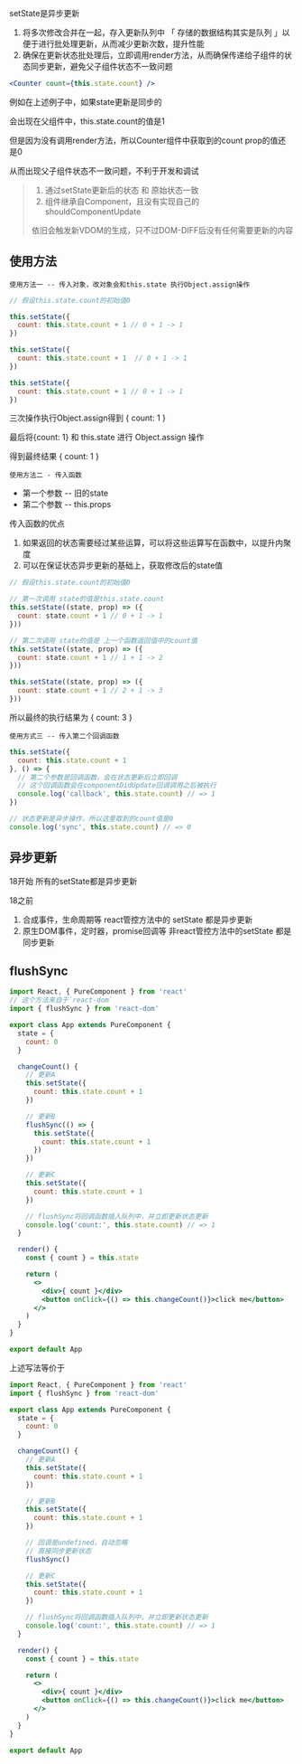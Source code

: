 setState是异步更新

1. 将多次修改合并在一起，存入更新队列中 「 存储的数据结构其实是队列 」以便于进行批处理更新，从而减少更新次数，提升性能
2. 确保在更新状态批处理后，立即调用render方法，从而确保传递给子组件的状态同步更新，避免父子组件状态不一致问题

```jsx
<Counter count={this.state.count} />
```

例如在上述例子中，如果state更新是同步的

会出现在父组件中，this.state.count的值是1

但是因为没有调用render方法，所以Counter组件中获取到的count prop的值还是0

从而出现父子组件状态不一致问题，不利于开发和调试



> 1. 通过setState更新后的状态 和 原始状态一致
> 2. 组件继承自Component，且没有实现自己的shouldComponentUpdate
>
> 依旧会触发新VDOM的生成，只不过DOM-DIFF后没有任何需要更新的内容



## 使用方法

`使用方法一 -- 传入对象，改对象会和this.state 执行Object.assign操作`

```jsx
// 假设this.state.count的初始值0

this.setState({
  count: this.state.count + 1 // 0 + 1 -> 1
})

this.setState({
  count: this.state.count + 1  // 0 + 1 -> 1
})

this.setState({
  count: this.state.count + 1 // 0 + 1 -> 1
})
```

 三次操作执行Object.assign得到 { count: 1 }

最后将{count: 1} 和 this.state 进行 Object.assign 操作 

得到最终结果 { count: 1 }



`使用方法二 - 传入函数` 

+ 第一个参数 --  旧的state
+ 第二个参数  -- this.props

传入函数的优点

1. 如果返回的状态需要经过某些运算，可以将这些运算写在函数中，以提升内聚度
2. 可以在保证状态异步更新的基础上，获取修改后的state值

```js
// 假设this.state.count的初始值0

// 第一次调用 state的值是this.state.count
this.setState((state, prop) => ({
  count: state.count + 1 // 0 + 1 -> 1
}))

// 第二次调用 state的值是 上一个函数返回值中的count值
this.setState((state, prop) => ({
  count: state.count + 1 // 1 + 1 -> 2
}))

this.setState((state, prop) => ({
  count: state.count + 1 // 2 + 1 -> 3
}))
```

所以最终的执行结果为 { count: 3 }



`使用方式三 -- 传入第二个回调函数`

```jsx
this.setState({
  count: this.state.count + 1
}, () => {
  // 第二个参数是回调函数，会在状态更新后立即回调
  // 这个回调函数会在componentDidUpdate回调调用之后被执行
  console.log('callback', this.state.count) // => 1
})

// 状态更新是异步操作，所以这里取到的count值是0
console.log('sync', this.state.count) // => 0
```



## 异步更新

18开始 所有的setState都是异步更新

18之前

1. 合成事件，生命周期等 react管控方法中的 setState 都是异步更新
2. 原生DOM事件，定时器，promise回调等 非react管控方法中的setState 都是同步更新



## flushSync

```jsx
import React, { PureComponent } from 'react'
// 这个方法来自于`react-dom`
import { flushSync } from 'react-dom'

export class App extends PureComponent {
  state = {
    count: 0
  }

  changeCount() {
    // 更新A
    this.setState({
      count: this.state.count + 1
    })

    // 更新B
    flushSync(() => {
      this.setState({
        count: this.state.count + 1
      })
    })

    // 更新C
    this.setState({
      count: this.state.count + 1
    })

    // flushSync将回调函数插入队列中，并立即更新状态更新
    console.log('count:', this.state.count) // => 1
  }

  render() {
    const { count } = this.state

    return (
      <>
        <div>{ count }</div>
        <button onClick={() => this.changeCount()}>click me</button>
      </>
    )
  }
}

export default App
```

上述写法等价于

```jsx
import React, { PureComponent } from 'react'
import { flushSync } from 'react-dom'

export class App extends PureComponent {
  state = {
    count: 0
  }

  changeCount() {
    // 更新A
    this.setState({
      count: this.state.count + 1
    })

    // 更新B
    this.setState({
      count: this.state.count + 1
    })

    // 回调是undefined，自动忽略
    // 直接同步更新状态
    flushSync()

    // 更新C
    this.setState({
      count: this.state.count + 1
    })

    // flushSync将回调函数插入队列中，并立即更新状态更新
    console.log('count:', this.state.count) // => 1 
  }

  render() {
    const { count } = this.state

    return (
      <>
        <div>{ count }</div>
        <button onClick={() => this.changeCount()}>click me</button>
      </>
    )
  }
}

export default App
```

